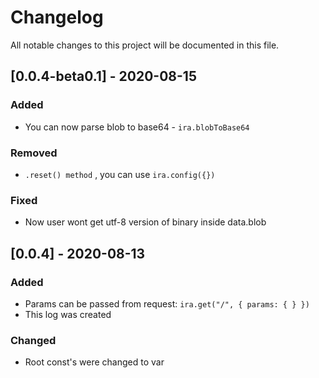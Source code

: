 # Changelog
All notable changes to this project will be documented in this file.

## [0.0.4-beta0.1] - 2020-08-15
### Added
- You can now parse blob to base64 - `ira.blobToBase64`

### Removed
- `.reset() method` , you can use `ira.config({})`

### Fixed
- Now user wont get utf-8 version of binary inside data.blob

## [0.0.4] - 2020-08-13
### Added
- Params can be passed from request: `ira.get("/", { params: { } })`
- This log was created

### Changed
- Root const's were changed to var


